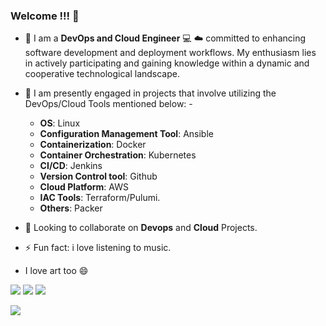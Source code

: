 ### Welcome !!! 👋


- 🔭 I am a __DevOps and Cloud Engineer__ :computer: :cloud: committed to enhancing software development and deployment workflows. My enthusiasm lies in actively participating and gaining knowledge within a dynamic and cooperative technological landscape.
- 🌱 I am presently engaged in projects that involve utilizing the DevOps/Cloud Tools mentioned below: -
  - __OS__: Linux
  - __Configuration Management Tool__: Ansible
  - __Containerization__: Docker
  - __Container Orchestration__: Kubernetes
  - __CI/CD__: Jenkins
  - __Version Control tool__: Github
  - __Cloud Platform__: AWS
  - __IAC Tools__: Terraform/Pulumi.
  - __Others__: Packer

- 👯 Looking to collaborate on __Devops__ and __Cloud__ Projects.
- ⚡ Fun fact: i love listening to music.
- I love art too :smile:

[![](https://img.shields.io/badge/twitter-%230077B5.svg?style=for-the-badge&logo=twitter)](https://www.twitter.com/Narbydxelos)
[![](https://img.shields.io/badge/linkedin-%230077B5.svg?style=for-the-badge&logo=linkedin)](https://www.linkedin.com/in/solomon-onwuasoanya-55b41180/)
[![](https://img.shields.io/badge/medium-%230077B5.svg?style=for-the-badge&logo=medium)](https://medium.com/@onwuasoanyasc_22360)

![](https://github.com/dybran/Containerizing-Microservices-Project/blob/main/images/ved.jpg)



<!--
**dybran/dybran** is a ✨ _special_ ✨ repository because its `README.md` (this file) appears on your GitHub profile.

Here are some ideas to get you started:

- 🔭 I’m currently working on DevOps :computer: :cloud: 
- 🌱 I’m currently learning DevOps Tools
- 👯 I’m looking to collaborate on Devops and Cloud Computing
- 📫 How to reach me: https://twitter.com/Narbydxelos
- 😄 Pronouns: 
- ⚡ Fun fact: i love listening to music...alot :smile:
-->
